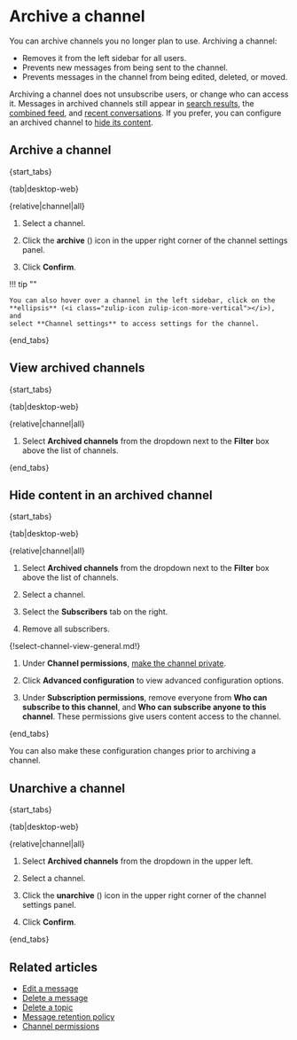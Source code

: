 # Archive a channel

You can archive channels you no longer plan to use. Archiving a channel:

- Removes it from the left sidebar for all users.
- Prevents new messages from being sent to the channel.
- Prevents messages in the channel from being edited, deleted, or moved.

Archiving a channel does not unsubscribe users, or change who can access it.
Messages in archived channels still appear in [search
results](/help/search-for-messages), the [combined feed](/help/combined-feed),
and [recent conversations](/help/recent-conversations). If you prefer, you can
configure an archived channel to [hide its
content](#hide-content-in-an-archived-channel).

## Archive a channel

{start_tabs}

{tab|desktop-web}

{relative|channel|all}

1. Select a channel.

1. Click the **archive** (<i class="zulip-icon zulip-icon-archive"></i>) icon
   in the upper right corner of the channel settings panel.

1. Click **Confirm**.

!!! tip ""

    You can also hover over a channel in the left sidebar, click on the
    **ellipsis** (<i class="zulip-icon zulip-icon-more-vertical"></i>), and
    select **Channel settings** to access settings for the channel.

{end_tabs}

## View archived channels

{start_tabs}

{tab|desktop-web}

{relative|channel|all}

1. Select **Archived channels** from the dropdown next to the **Filter** box
   above the list of channels.

{end_tabs}

## Hide content in an archived channel

{start_tabs}

{tab|desktop-web}

{relative|channel|all}

1. Select **Archived channels** from the dropdown next to the **Filter** box
   above the list of channels.

1. Select a channel.

1. Select the **Subscribers** tab on the right.

1. Remove all subscribers.

{!select-channel-view-general.md!}

1. Under **Channel permissions**, [make the channel
   private](/help/change-the-privacy-of-a-channel).

1. Click **Advanced configuration** to view advanced configuration options.

1. Under **Subscription permissions**, remove everyone from **Who can subscribe
   to this channel**, and **Who can subscribe anyone to this channel**. These
   permissions give users content access to the channel.

{end_tabs}

You can also make these configuration changes prior to archiving a channel.

## Unarchive a channel

{start_tabs}

{tab|desktop-web}

{relative|channel|all}

1. Select **Archived channels** from the dropdown in the upper left.

1. Select a channel.

1. Click the **unarchive** (<i class="zulip-icon zulip-icon-unarchive"></i>)
   icon in the upper right corner of the channel settings panel.

1. Click **Confirm**.

{end_tabs}

## Related articles

* [Edit a message](/help/edit-a-message)
* [Delete a message](/help/delete-a-message)
* [Delete a topic](/help/delete-a-topic)
* [Message retention policy](/help/message-retention-policy)
* [Channel permissions](/help/channel-permissions)
